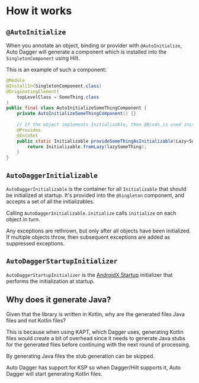 # How it works

## `@AutoInitialize`
When you annotate an object, binding or provider with `@AutoInitialize`, Auto Dagger will generate a component which is installed
into the `SingletonComponent` using Hilt.

This is an example of such a component:
```java
@Module
@InstallIn(SingletonComponent.class)
@OriginatingElement(
    topLevelClass = SomeThing.class
)
public final class AutoInitializeSomeThingComponent {
    private AutoInitializeSomeThingComponent() {}
    
    // If the object implements Initializable, then @Binds is used instead of @Provides
    @Provides
    @IntoSet
    public static Initializable provideSomeThingAsInitializable(Lazy<SomeThing> lazySomeThing) {
        return Initializable.fromLazy(lazySomeThing);
    }
}
```

## `AutoDaggerInitializable`
`AutoDaggerInitializable` is the container for all `Initializable` that should be initialized at startup. It's provided
into the `@Singleton` component, and accepts a set of all the initializables.

Calling `AutoDaggerInitializable.initialize` calls `initialize` on each object in turn.

Any exceptions are rethrown, but only after all objects have been initialized. If multiple objects throw, then 
subsequent exceptions are added as suppressed exceptions.

## `AutoDaggerStartupInitializer`
`AutoDaggerStartupInitializer` is the [AndroidX Startup](https://developer.android.com/topic/libraries/app-startup)
initializer that performs the initialization at startup.

## Why does it generate Java?
Given that the library is written in Kotlin, why are the generated files Java files and not Kotlin files?

This is because when using KAPT, which Dagger uses, generating Kotlin files would create a bit of overhead since it 
needs to generate Java stubs for the generated files before continuing with the next round of processing.

By generating Java files the stub generation can be skipped.

Auto Dagger has support for KSP so when Dagger/Hilt supports it, Auto Dagger will start generating Kotlin files. 